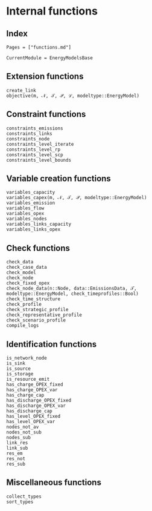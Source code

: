 # Internal functions

## Index

```@index
Pages = ["functions.md"]
```

```@meta
CurrentModule = EnergyModelsBase
```

## Extension functions

```@docs
create_link
objective(m, 𝒩, 𝒯, 𝒫, ℒ, modeltype::EnergyModel)
```

## Constraint functions

```@docs
constraints_emissions
constraints_links
constraints_node
constraints_level_iterate
constraints_level_rp
constraints_level_scp
constraints_level_bounds
```

## Variable creation functions

```@docs
variables_capacity
variables_capex(m, 𝒩, 𝒯, 𝒫, modeltype::EnergyModel)
variables_emission
variables_flow
variables_opex
variables_nodes
variables_links_capacity
variables_links_opex
```

## Check functions

```@docs
check_data
check_case_data
check_model
check_node
check_fixed_opex
check_node_data(n::Node, data::EmissionsData, 𝒯, modeltype::EnergyModel, check_timeprofiles::Bool)
check_time_structure
check_profile
check_strategic_profile
check_representative_profile
check_scenario_profile
compile_logs
```

## Identification functions

```@docs
is_network_node
is_sink
is_source
is_storage
is_resource_emit
has_charge_OPEX_fixed
has_charge_OPEX_var
has_charge_cap
has_discharge_OPEX_fixed
has_discharge_OPEX_var
has_discharge_cap
has_level_OPEX_fixed
has_level_OPEX_var
nodes_not_av
nodes_not_sub
nodes_sub
link_res
link_sub
res_em
res_not
res_sub
```

## Miscellaneous functions

```@docs
collect_types
sort_types
```
